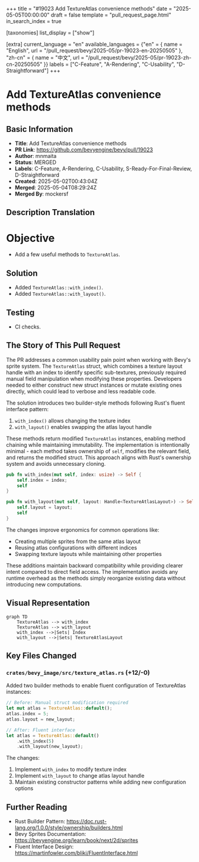 +++
title = "#19023 Add TextureAtlas convenience methods"
date = "2025-05-05T00:00:00"
draft = false
template = "pull_request_page.html"
in_search_index = true

[taxonomies]
list_display = ["show"]

[extra]
current_language = "en"
available_languages = {"en" = { name = "English", url = "/pull_request/bevy/2025-05/pr-19023-en-20250505" }, "zh-cn" = { name = "中文", url = "/pull_request/bevy/2025-05/pr-19023-zh-cn-20250505" }}
labels = ["C-Feature", "A-Rendering", "C-Usability", "D-Straightforward"]
+++

# Add TextureAtlas convenience methods

## Basic Information
- **Title**: Add TextureAtlas convenience methods
- **PR Link**: https://github.com/bevyengine/bevy/pull/19023
- **Author**: mnmaita
- **Status**: MERGED
- **Labels**: C-Feature, A-Rendering, C-Usability, S-Ready-For-Final-Review, D-Straightforward
- **Created**: 2025-05-02T00:43:04Z
- **Merged**: 2025-05-04T08:29:24Z
- **Merged By**: mockersf

## Description Translation
# Objective

- Add a few useful methods to `TextureAtlas`.

## Solution

- Added `TextureAtlas::with_index()`.
- Added `TextureAtlas::with_layout()`.

## Testing

- CI checks.

## The Story of This Pull Request

The PR addresses a common usability pain point when working with Bevy's sprite system. The `TextureAtlas` struct, which combines a texture layout handle with an index to identify specific sub-textures, previously required manual field manipulation when modifying these properties. Developers needed to either construct new struct instances or mutate existing ones directly, which could lead to verbose and less readable code.

The solution introduces two builder-style methods following Rust's fluent interface pattern:
1. `with_index()` allows changing the texture index
2. `with_layout()` enables swapping the atlas layout handle

These methods return modified `TextureAtlas` instances, enabling method chaining while maintaining immutability. The implementation is intentionally minimal - each method takes ownership of `self`, modifies the relevant field, and returns the modified struct. This approach aligns with Rust's ownership system and avoids unnecessary cloning.

```rust
pub fn with_index(mut self, index: usize) -> Self {
    self.index = index;
    self
}

pub fn with_layout(mut self, layout: Handle<TextureAtlasLayout>) -> Self {
    self.layout = layout;
    self
}
```

The changes improve ergonomics for common operations like:
- Creating multiple sprites from the same atlas layout
- Reusing atlas configurations with different indices
- Swapping texture layouts while maintaining other properties

These additions maintain backward compatibility while providing clearer intent compared to direct field access. The implementation avoids any runtime overhead as the methods simply reorganize existing data without introducing new computations.

## Visual Representation

```mermaid
graph TD
    TextureAtlas --> with_index
    TextureAtlas --> with_layout
    with_index -->|Sets| Index
    with_layout -->|Sets| TextureAtlasLayout
```

## Key Files Changed

### `crates/bevy_image/src/texture_atlas.rs` (+12/-0)
Added two builder methods to enable fluent configuration of TextureAtlas instances:

```rust
// Before: Manual struct modification required
let mut atlas = TextureAtlas::default();
atlas.index = 5;
atlas.layout = new_layout;

// After: Fluent interface
let atlas = TextureAtlas::default()
    .with_index(5)
    .with_layout(new_layout);
```

The changes:
1. Implement `with_index` to modify texture index
2. Implement `with_layout` to change atlas layout handle
3. Maintain existing constructor patterns while adding new configuration options

## Further Reading
- Rust Builder Pattern: https://doc.rust-lang.org/1.0.0/style/ownership/builders.html
- Bevy Sprites Documentation: https://bevyengine.org/learn/book/next/2d/sprites
- Fluent Interface Design: https://martinfowler.com/bliki/FluentInterface.html